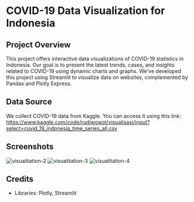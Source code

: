 # COVID-19 Data Visualization for Indonesia

## Project Overview
This project offers interactive data visualizations of COVID-19 statistics in Indonesia. Our goal is to present the latest trends, cases, and insights related to COVID-19 using dynamic charts and graphs. We've developed this project using Streamlit to visualize data on websites, complemented by Pandas and Plotly Express.

## Data Source
We collect COVID-19 data from Kaggle. You can access it using this link:
https://www.kaggle.com/code/rudiwowot/visualisasi/input?select=covid_19_indonesia_time_series_all.csv

## Screenshots
![visualitation-2](https://github.com/akmalia3/COVID-19-ID-Visualizer/assets/101547800/0a9460cd-336a-4976-9c55-6a5113ec65cb)
![visualitation-3](https://github.com/akmalia3/COVID-19-ID-Visualizer/assets/101547800/2d665986-1fad-4c60-8cc6-3fb855f3f326)
![visualitation-4](https://github.com/akmalia3/COVID-19-ID-Visualizer/assets/101547800/5a280654-296f-4d48-9e7b-9ec7b0d47d14)

## Credits
- Libraries: Plotly, Streamlit

